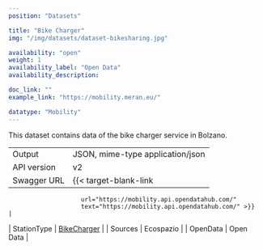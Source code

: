 ```yaml
---
position: "Datasets"

title: "Bike Charger"
img: "/img/datasets/dataset-bikesharing.jpg"

availability: "open"
weight: 1
availability_label: "Open Data"
availability_description: 

doc_link: ""
example_link: "https://mobility.meran.eu/"

datatype: "Mobility"
---
```


This dataset contains  data of the bike charger service in Bolzano.


|             |                                                                                                                                                                                                                                                   |
| :---------- | ------------------------------------------------------------------------------------------------------------------------------------------------------------------------------------------------------------------------------------------------- |
| Output      | JSON, mime-type application/json                                                                                                                                                                                                                  |
| API version | v2                                                                                                                                                                                                                                               |
| Swagger URL | {{< target-blank-link
                        url="https://mobility.api.opendatahub.com/"
                        text="https://mobility.api.opendatahub.com/" >}}                                                                                                                                                                                                           |
| StationType | [BikeCharger](https://mobility.api.opendatahub.com/v2/flat,node/BIKE_CHARGER/*/latest)  |
| Sources     | Ecospazio                                                                                                                                                                 |
| OpenData    | Open Data                                                                                                                                                                                                                                         |

